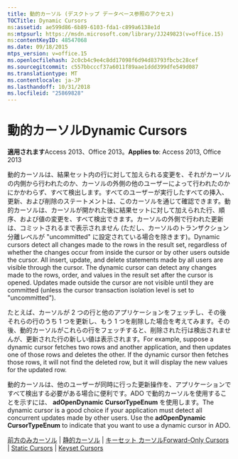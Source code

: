 ```yaml
---
title: 動的カーソル (デスクトップ データベース参照のアクセス)
TOCTitle: Dynamic Cursors
ms:assetid: ae599d86-6b89-6103-fda1-c899a6138e1d
ms:mtpsurl: https://msdn.microsoft.com/library/JJ249823(v=office.15)
ms:contentKeyID: 48547068
ms.date: 09/18/2015
mtps_version: v=office.15
ms.openlocfilehash: 2c0cb4c9e4c8dd17098f6d94d83793fbcbc28cef
ms.sourcegitcommit: c557bbcccf37a6011f89aae1ddd399dfe549d087
ms.translationtype: MT
ms.contentlocale: ja-JP
ms.lasthandoff: 10/31/2018
ms.locfileid: "25869828"
---
```

# <a name="dynamic-cursors"></a><span data-ttu-id="cdc2b-102">動的カーソル</span><span class="sxs-lookup"><span data-stu-id="cdc2b-102">Dynamic Cursors</span></span>


<span data-ttu-id="cdc2b-103">**適用されます**Access 2013、Office 2013。</span><span class="sxs-lookup"><span data-stu-id="cdc2b-103">**Applies to**: Access 2013, Office 2013</span></span>

<span data-ttu-id="cdc2b-p101">動的カーソルは、結果セット内の行に対して加えられる変更を、それがカーソルの内側から行われたのか、カーソルの外側の他のユーザーによって行われたのかにかかわらず、すべて検出します。すべてのユーザーが実行したすべての挿入、更新、および削除のステートメントは、このカーソルを通じて確認できます。動的カーソルは、カーソルが開かれた後に結果セットに対して加えられた行、順序、および値の変更を、すべて検出できます。カーソルの外側で行われた更新は、コミットされるまで表示されません (ただし、カーソルのトランザクション分離レベルが "uncommitted" に設定されている場合を除きます)。</span><span class="sxs-lookup"><span data-stu-id="cdc2b-p101">Dynamic cursors detect all changes made to the rows in the result set, regardless of whether the changes occur from inside the cursor or by other users outside the cursor. All insert, update, and delete statements made by all users are visible through the cursor. The dynamic cursor can detect any changes made to the rows, order, and values in the result set after the cursor is opened. Updates made outside the cursor are not visible until they are committed (unless the cursor transaction isolation level is set to "uncommitted").</span></span>

<span data-ttu-id="cdc2b-p102">たとえば、カーソルが 2 つの行と他のアプリケーションをフェッチし、その後それらの行のうち 1 つを更新し、もう 1 つを削除した場合を考えてみます。その後、動的カーソルがこれらの行をフェッチすると、削除された行は検出されませんが、更新された行の新しい値は表示されます。</span><span class="sxs-lookup"><span data-stu-id="cdc2b-p102">For example, suppose a dynamic cursor fetches two rows and another application, and then updates one of those rows and deletes the other. If the dynamic cursor then fetches those rows, it will not find the deleted row, but it will display the new values for the updated row.</span></span>

<span data-ttu-id="cdc2b-p103">動的カーソルは、他のユーザーが同時に行った更新操作を、アプリケーションですべて検出する必要がある場合に便利です。ADO で動的カーソルを使用することを示すには、 **adOpenDynamic** **CursorTypeEnum** を使用します。</span><span class="sxs-lookup"><span data-stu-id="cdc2b-p103">The dynamic cursor is a good choice if your application must detect all concurrent updates made by other users. Use the **adOpenDynamic** **CursorTypeEnum** to indicate that you want to use a dynamic cursor in ADO.</span></span>

<span data-ttu-id="cdc2b-112">[前方のみカーソル](forward-only-cursors.md) | [静的カーソル](static-cursors.md) | [キーセット カーソル](keyset-cursors.md)</span><span class="sxs-lookup"><span data-stu-id="cdc2b-112">[Forward-Only Cursors](forward-only-cursors.md) | [Static Cursors](static-cursors.md) | [Keyset Cursors](keyset-cursors.md)</span></span>

